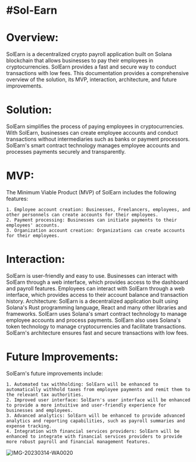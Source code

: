 <!-- @format -->

<h1>#Sol-Earn</h1>


<h1>Overview:</h1>


SolEarn is a decentralized crypto payroll application built on Solana blockchain that allows businesses to pay their employees in cryptocurrencies. SolEarn provides a fast and secure way to conduct transactions with low fees. This documentation provides a comprehensive overview of the solution, its MVP, interaction, architecture, and future improvements.


<h1>Solution: </h1> SolEarn simplifies the process of paying employees in cryptocurrencies. With SolEarn, businesses can create employee accounts and conduct transactions without intermediaries such as banks or payment processors. SolEarn's smart contract technology manages employee accounts and processes payments securely and transparently.


<h1>MVP:</h1> The Minimum Viable Product (MVP) of SolEarn includes the following features:


    1. Employee account creation: Businesses, Freelancers, employees, and other personnels can create accounts for their employees.
    2. Payment processing: Businesses can initiate payments to their employees' accounts.
    3. Organization account creation: Organizations can create accounts for their employees.
       
    
<h1>Interaction:</h1> SolEarn is user-friendly and easy to use. Businesses can interact with SolEarn through a web interface, which provides access to the dashboard and payroll features. Employees can interact with SolEarn through a web interface, which provides access to their account balance and transaction history.
Architecture: SolEarn is a decentralized application built using Solana's Rust programming language, React and many other libraries and frameworks. SolEarn uses Solana's smart contract technology to manage employee accounts and process payments. SolEarn also uses Solana's token technology to manage cryptocurrencies and facilitate transactions. SolEarn's architecture ensures fast and secure transactions with low fees.
<h1>Future Improvements:</h1> SolEarn's future improvements include:


    1. Automated tax withholding: SolEarn will be enhanced to automatically withhold taxes from employee payments and remit them to the relevant tax authorities.
    2. Improved user interface: SolEarn's user interface will be enhanced to provide a more intuitive and user-friendly experience for businesses and employees.
    3. Advanced analytics: SolEarn will be enhanced to provide advanced analytics and reporting capabilities, such as payroll summaries and expense tracking.
    4. Integration with financial services providers: SolEarn will be enhanced to integrate with financial services providers to provide more robust payroll and financial management features.
    
    
![IMG-20230314-WA0020](https://user-images.githubusercontent.com/66975592/224917188-6f2b6e96-b945-4cb4-bb9b-d4eb98e94923.jpg)

